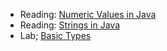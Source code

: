 * Reading: [Numeric Values in Java](../readings/numbers.html)
* Reading: [Strings in Java](../readings/trings.html)
* Lab; [Basic Types](../labs/basic-types.html)
